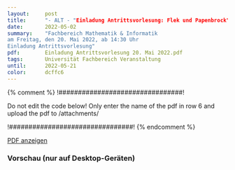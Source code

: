 ```yaml
---
layout:     post
title:      "- ALT - "Einladung Antrittsvorlesung: Flek und Papenbrock"
date:       2022-05-02
summary:    "Fachbereich Mathematik & Informatik
am Freitag, den 20. Mai 2022, ab 14:30 Uhr
Einladung Antrittsvorlesung"
pdf:        Einladung Antrittsvorlesung 20. Mai 2022.pdf
tags:       Universität Fachbereich Veranstaltung
until:		2022-05-21
color:      dcffc6
---
```


{% comment %}
!################################!

Do not edit the code below! Only enter the name of the pdf in row 6 and upload the pdf to /attachments/

!################################!
{% endcomment %}

<a class="btn btn-primary" href="{{ site.url }}/attachments/{{page.pdf}}">PDF anzeigen</a>

<h3>Vorschau (nur auf Desktop-Geräten)</h3>
<div class="d-none d-sm-block">
    <object data="{{ site.url }}/attachments/{{page.pdf}}" width="100%" height="1010" type='application/pdf'>
    </object>
</div>
